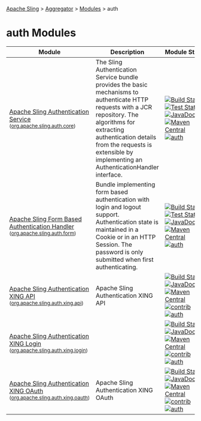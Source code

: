 [Apache Sling](http://sling.apache.org) > [Aggregator](https://github.com/apache/sling-aggregator/) > [Modules](https://github.com/apache/sling-aggregator/blob/master/docs/modules.md) > auth
# auth Modules

| Module | Description | Module&nbsp;Status |
|---	|---	|---    |
| [Apache Sling Authentication Service](https://github.com/apache/sling-org-apache-sling-auth-core) <br/> <small>([org.apache.sling.auth.core](http://search.maven.org/#search%7Cga%7C1%7Cg%3A%22org.apache.sling%22%20a%3A%22org.apache.sling.auth.core%22))</small> | The Sling Authentication Service bundle provides the basic mechanisms to authenticate HTTP requests with a JCR repository. The algorithms for extracting authentication details from the requests is extensible by implementing an AuthenticationHandler interface. |&#32;[![Build Status](https://builds.apache.org/buildStatus/icon?job=sling-org-apache-sling-auth-core-1.8)](https://builds.apache.org/view/S-Z/view/Sling/job/sling-org-apache-sling-auth-core-1.8)&#32;[![Test Status](https://img.shields.io/jenkins/t/https/builds.apache.org/view/S-Z/view/Sling/job/sling-org-apache-sling-auth-core-1.8.svg?longCache=true)](https://builds.apache.org/view/S-Z/view/Sling/job/sling-org-apache-sling-auth-core-1.8/test_results_analyzer/)&#32;[![JavaDocs](https://www.javadoc.io/badge/org.apache.sling/org.apache.sling.auth.core.svg)](https://www.javadoc.io/doc/org.apache.sling/org.apache.sling.auth.core)&#32;[![Maven Central](https://maven-badges.herokuapp.com/maven-central/org.apache.sling/org.apache.sling.auth.core/badge.svg)](http://search.maven.org/#search%7Cga%7C1%7Cg%3A%22org.apache.sling%22%20a%3A%22org.apache.sling.auth.core%22)&#32;[![auth](https://sling.apache.org/badges/group-auth.svg)](https://github.com/apache/sling-aggregator/blob/master/docs/groups/auth.md)|
| [Apache Sling Form Based Authentication Handler](https://github.com/apache/sling-org-apache-sling-auth-form) <br/> <small>([org.apache.sling.auth.form](http://search.maven.org/#search%7Cga%7C1%7Cg%3A%22org.apache.sling%22%20a%3A%22org.apache.sling.auth.form%22))</small> | Bundle implementing form based authentication with login and logout support. Authentication state is maintained in a Cookie or in an HTTP Session. The password is only submitted when first authenticating. |&#32;[![Build Status](https://builds.apache.org/buildStatus/icon?job=sling-org-apache-sling-auth-form-1.8)](https://builds.apache.org/view/S-Z/view/Sling/job/sling-org-apache-sling-auth-form-1.8)&#32;[![Test Status](https://img.shields.io/jenkins/t/https/builds.apache.org/view/S-Z/view/Sling/job/sling-org-apache-sling-auth-form-1.8.svg?longCache=true)](https://builds.apache.org/view/S-Z/view/Sling/job/sling-org-apache-sling-auth-form-1.8/test_results_analyzer/)&#32;[![JavaDocs](https://www.javadoc.io/badge/org.apache.sling/org.apache.sling.auth.form.svg)](https://www.javadoc.io/doc/org.apache.sling/org.apache.sling.auth.form)&#32;[![Maven Central](https://maven-badges.herokuapp.com/maven-central/org.apache.sling/org.apache.sling.auth.form/badge.svg)](http://search.maven.org/#search%7Cga%7C1%7Cg%3A%22org.apache.sling%22%20a%3A%22org.apache.sling.auth.form%22)&#32;[![auth](https://sling.apache.org/badges/group-auth.svg)](https://github.com/apache/sling-aggregator/blob/master/docs/groups/auth.md)|
| [Apache Sling Authentication XING API](https://github.com/apache/sling-org-apache-sling-auth-xing-api) <br/> <small>([org.apache.sling.auth.xing.api](http://search.maven.org/#search%7Cga%7C1%7Cg%3A%22org.apache.sling%22%20a%3A%22org.apache.sling.auth.xing.api%22))</small> | Apache Sling Authentication XING API |&#32;[![Build Status](https://builds.apache.org/buildStatus/icon?job=sling-org-apache-sling-auth-xing-api-1.8)](https://builds.apache.org/view/S-Z/view/Sling/job/sling-org-apache-sling-auth-xing-api-1.8)&#32;[![JavaDocs](https://www.javadoc.io/badge/org.apache.sling/org.apache.sling.auth.xing.api.svg)](https://www.javadoc.io/doc/org.apache.sling/org.apache.sling.auth.xing.api)&#32;[![Maven Central](https://maven-badges.herokuapp.com/maven-central/org.apache.sling/org.apache.sling.auth.xing.api/badge.svg)](http://search.maven.org/#search%7Cga%7C1%7Cg%3A%22org.apache.sling%22%20a%3A%22org.apache.sling.auth.xing.api%22)&#32;[![contrib](http://sling.apache.org/badges/status-contrib.svg)](https://github.com/apache/sling-aggregator/blob/master/docs/status/contrib.md)&#32;[![auth](https://sling.apache.org/badges/group-auth.svg)](https://github.com/apache/sling-aggregator/blob/master/docs/groups/auth.md)|
| [Apache Sling Authentication XING Login](https://github.com/apache/sling-org-apache-sling-auth-xing-login) <br/> <small>([org.apache.sling.auth.xing.login](http://search.maven.org/#search%7Cga%7C1%7Cg%3A%22org.apache.sling%22%20a%3A%22org.apache.sling.auth.xing.login%22))</small> | |&#32;[![Build Status](https://builds.apache.org/buildStatus/icon?job=sling-org-apache-sling-auth-xing-login-1.8)](https://builds.apache.org/view/S-Z/view/Sling/job/sling-org-apache-sling-auth-xing-login-1.8)&#32;[![JavaDocs](https://www.javadoc.io/badge/org.apache.sling/org.apache.sling.auth.xing.login.svg)](https://www.javadoc.io/doc/org.apache.sling/org.apache.sling.auth.xing.login)&#32;[![Maven Central](https://maven-badges.herokuapp.com/maven-central/org.apache.sling/org.apache.sling.auth.xing.login/badge.svg)](http://search.maven.org/#search%7Cga%7C1%7Cg%3A%22org.apache.sling%22%20a%3A%22org.apache.sling.auth.xing.login%22)&#32;[![contrib](http://sling.apache.org/badges/status-contrib.svg)](https://github.com/apache/sling-aggregator/blob/master/docs/status/contrib.md)&#32;[![auth](https://sling.apache.org/badges/group-auth.svg)](https://github.com/apache/sling-aggregator/blob/master/docs/groups/auth.md)|
| [Apache Sling Authentication XING OAuth](https://github.com/apache/sling-org-apache-sling-auth-xing-oauth) <br/> <small>([org.apache.sling.auth.xing.oauth](http://search.maven.org/#search%7Cga%7C1%7Cg%3A%22org.apache.sling%22%20a%3A%22org.apache.sling.auth.xing.oauth%22))</small> | Apache Sling Authentication XING OAuth |&#32;[![Build Status](https://builds.apache.org/buildStatus/icon?job=sling-org-apache-sling-auth-xing-oauth-1.8)](https://builds.apache.org/view/S-Z/view/Sling/job/sling-org-apache-sling-auth-xing-oauth-1.8)&#32;[![JavaDocs](https://www.javadoc.io/badge/org.apache.sling/org.apache.sling.auth.xing.oauth.svg)](https://www.javadoc.io/doc/org.apache.sling/org.apache.sling.auth.xing.oauth)&#32;[![Maven Central](https://maven-badges.herokuapp.com/maven-central/org.apache.sling/org.apache.sling.auth.xing.oauth/badge.svg)](http://search.maven.org/#search%7Cga%7C1%7Cg%3A%22org.apache.sling%22%20a%3A%22org.apache.sling.auth.xing.oauth%22)&#32;[![contrib](http://sling.apache.org/badges/status-contrib.svg)](https://github.com/apache/sling-aggregator/blob/master/docs/status/contrib.md)&#32;[![auth](https://sling.apache.org/badges/group-auth.svg)](https://github.com/apache/sling-aggregator/blob/master/docs/groups/auth.md)|